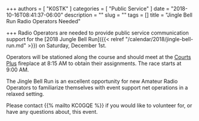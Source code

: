 +++
authors = [ "K0STK" ]
categories = [ "Public Service" ]
date = "2018-10-16T08:41:37-06:00"
description = ""
slug = ""
tags = []
title = "Jingle Bell Run Radio Operators Needed"

+++
Radio Operators are needed to provide public service communication
support for the
[2018 Jungle Bell Run]({{< relref "/calendar/2018/jingle-bell-run.md" >}})
on Saturday, December 1st.

Operators will be stationed along the course and should meet at
the [Courts Plus](/places/courts-plus-community-fitness/) fireplace at
8:15 AM to obtain their assignments. The race starts at 9:00 AM.

The Jingle Bell Run is an excellent opportunity for new Amateur Radio
Operators to familiarize themselves with event support net operations in a
relaxed setting.

Please contact {{% mailto KC0GQE %}}&nbsp;if you would like to volunteer for, or
have any questions about, this event.
<!--more-->
